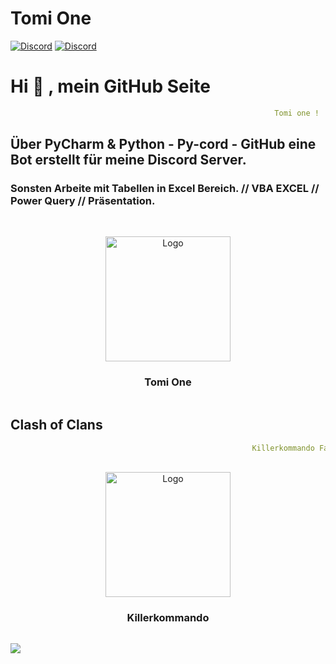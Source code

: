 # Tomi One

[![Discord](https://img.shields.io/discord/980461610948771911?color=blue&label=Discord&logo=discord&?logoColor=white&style=for-the-badge)](https://discord.gg/tomione)
[![Discord](https://img.shields.io/discord/730390436442538024?color=blue&label=Discord&logo=discord&?logoColor=white&style=for-the-badge)](https://discord.gg/killerkommando)

# Hi 👋 , mein GitHub Seite 

```yaml
                                                           Tomi one !
```
## Über PyCharm & Python - Py-cord - GitHub eine Bot erstellt für meine Discord Server.

### Sonsten Arbeite mit Tabellen in Excel Bereich. // VBA EXCEL // Power Query // Präsentation.

```yaml

```


<!-- PROJECT LOGO -->
<br />
<div align="center">
 <img src="https://images-ext-2.discordapp.net/external/_PhoAFWdZnDwKm403iEag_Krj3s2_7FM67Q_CttIN4g/%3Fsize%3D1024/https/cdn.discordapp.com/icons/980461610948771911/7f74903ab4eba3915cddd4680b6990eb.png" alt="Logo" width="200" height="200">
<h3 align="center">Tomi One</h3>
</div>

```yaml

```
## Clash of Clans

```yaml
                                                      Killerkommando Family !
```


<!-- PROJECT LOGO 2 -->
<br />
<div align="center">
 <img src="https://cdn.discordapp.com/attachments/1070102699334451230/1112220799282200696/HAUPT_LOGO.jpg" alt="Logo" width="200" height="200">
<h3 align="center">Killerkommando</h3>
</div>

```yaml

```

![](https://github-readme-stats.vercel.app/api?username=anuraghazra&show_icons=true&theme=solarized-dark)


